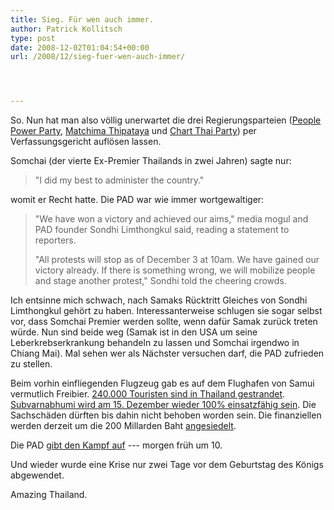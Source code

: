 ```yaml
---
title: Sieg. Für wen auch immer.
author: Patrick Kollitsch
type: post
date: 2008-12-02T01:04:54+00:00
url: /2008/12/sieg-fuer-wen-auch-immer/




---
```

So. Nun hat man also völlig unerwartet die drei Regierungsparteien ([People Power Party][1], [Matchima Thipataya][2] und [Chart Thai Party][3]) per Verfassungsgericht auflösen lassen. 

Somchai (der vierte Ex-Premier Thailands in zwei Jahren) sagte nur:

> "I did my best to administer the country."

womit er Recht hatte. Die <span class="caps">PAD</span> war wie immer wortgewaltiger:

> "We have won a victory and achieved our aims," media mogul and <span class="caps">PAD</span> founder Sondhi Limthongkul said, reading a statement to reporters.
> 
> "All protests will stop as of December 3 at 10am. We have gained our victory already. If there is something wrong, we will mobilize people and stage another protest," Sondhi told the cheering crowds. 

Ich entsinne mich schwach, nach Samaks Rücktritt Gleiches von Sondhi Limthongkul gehört zu haben. Interessanterweise schlugen sie sogar selbst vor, dass Somchai Premier werden sollte, wenn dafür Samak zurück treten würde. Nun sind beide weg (Samak ist in den <span class="caps">USA</span> um seine Leberkrebserkrankung behandeln zu lassen und Somchai irgendwo in Chiang Mai). Mal sehen wer als Nächster versuchen darf, die <span class="caps">PAD</span> zufrieden zu stellen.

Beim vorhin einfliegenden Flugzeug gab es auf dem Flughafen von Samui vermutlich Freibier. [240.000 Touristen sind in Thailand gestrandet][4]. [Subvarnabhumi wird am 15. Dezember wieder 100% einsatzfähig sein][5]. Die Sachschäden dürften bis dahin nicht behoben worden sein. Die finanziellen werden derzeit um die 200 Millarden Baht [angesiedelt][6].

Die <span class="caps">PAD</span> [gibt den Kampf auf][7] --- morgen früh um 10.

Und wieder wurde eine Krise nur zwei Tage vor dem Geburtstag des Königs abgewendet. 

Amazing Thailand.

 [1]: http://www.nationmultimedia.com/breakingnews/read.php?newsid=30089984
 [2]: http://www.nationmultimedia.com/breakingnews/read.php?newsid=30089985
 [3]: http://www.nationmultimedia.com/breakingnews/read.php?newsid=30089986
 [4]: http://kurl.de/usor
 [5]: http://www.bangkokpost.com/021208_News/02Dec2008_breaking05.php
 [6]: http://enews.mcot.net/view.php?id=7536
 [7]: http://nationmultimedia.com/2008/12/02/headlines/headlines_30090031.php
